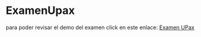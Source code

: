 # ExamenUpax

para poder revisar el demo del examen click en este enlace: [Examen UPax](http://examen.ederjavs.com/) 


